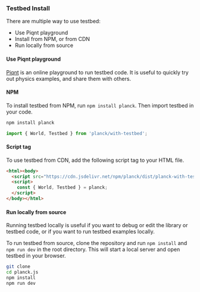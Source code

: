### Testbed Install

There are multiple way to use testbed:
- Use Piqnt playground
- Install from NPM, or from CDN
- Run locally from source

#### Use Piqnt playground
[Piqnt](https://piqnt.com/) is an online playground to run testbed code. It is useful to quickly try out physics examples, and share them with others.

#### NPM
To install testbed from NPM, run `npm install planck`. Then import testbed in your code.

```bash
npm install planck
```

```js
import { World, Testbed } from 'planck/with-testbed';
```

#### Script tag
To use testbed from CDN, add the following script tag to your HTML file.

```html
<html><body>
  <script src="https://cdn.jsdelivr.net/npm/planck/dist/planck-with-testbed.min.js" />
  <script>
    const { World, Testbed } = planck;
  </script>
</body></html>
```

#### Run locally from source
Running testbed locally is useful if you want to debug or edit the library or testbed code, or if you want to run testbed examples locally.

To run testbed from source, clone the repository and run `npm install` and `npm run dev` in the root directory. This will start a local server and open testbed in your browser.

```bash
git clone
cd planck.js
npm install
npm run dev
```
